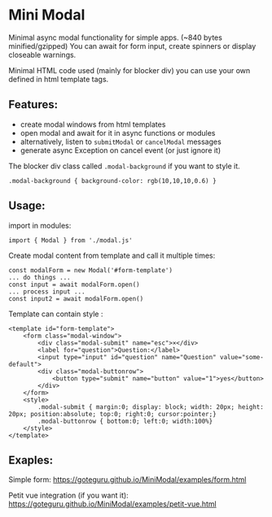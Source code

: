 # Mini Modal

Minimal async modal functionality for simple apps. (~840 bytes minified/gzipped)
You can await for form input, create spinners or display closeable warnings.

Minimal HTML code used (mainly for blocker div) you can use your own
defined in html template tags.

## Features:
* create modal windows from html templates
* open modal and await for it in async functions or modules
* alternatively, listen to `submitModal` or `cancelModal` messages
* generate async Exception on cancel event (or just ignore it)

The blocker div class called `.modal-background` if you want to style it.

```
.modal-background { background-color: rgb(10,10,10,0.6) }
```

## Usage:

import in modules:
```
import { Modal } from './modal.js'
```

Create modal content from template and call it multiple times:
```
const modalForm = new Modal('#form-template')
... do things ...
const input = await modalForm.open()
... process input ...
const input2 = await modalForm.open()
```

Template can contain style :
```
<template id="form-template">
	<form class="modal-window">
		<div class="modal-submit" name="esc">×</div>
		<label for="question">Question:</label>
		<input type="input" id="question" name="Question" value="some-default">
		<div class="modal-buttonrow">
			<button type="submit" name="button" value="1">yes</button>
		</div>
	</form>
	<style>
		.modal-submit { margin:0; display: block; width: 20px; height: 20px; position:absolute; top:0; right:0; cursor:pointer;}
		.modal-buttonrow { bottom:0; left:0; width:100%}
	</style>
</template>
```

## Exaples:

Simple form: https://goteguru.github.io/MiniModal/examples/form.html

Petit vue integration (if you want it): https://goteguru.github.io/MiniModal/examples/petit-vue.html

